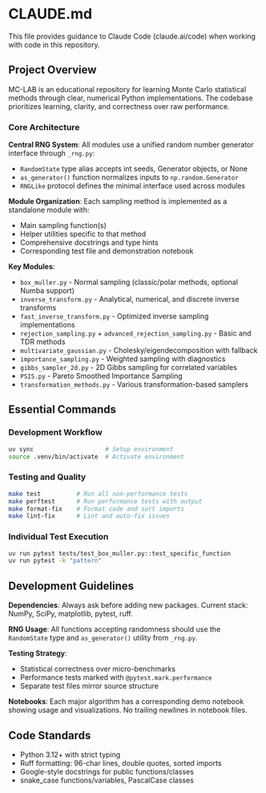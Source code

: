 # CLAUDE.md

This file provides guidance to Claude Code (claude.ai/code) when working with code in this repository.

## Project Overview

MC-LAB is an educational repository for learning Monte Carlo statistical methods through clear, numerical Python implementations. The codebase prioritizes learning, clarity, and correctness over raw performance.

### Core Architecture

**Central RNG System**: All modules use a unified random number generator interface through `_rng.py`:
- `RandomState` type alias accepts int seeds, Generator objects, or None
- `as_generator()` function normalizes inputs to `np.random.Generator`
- `RNGLike` protocol defines the minimal interface used across modules

**Module Organization**: Each sampling method is implemented as a standalone module with:
- Main sampling function(s) 
- Helper utilities specific to that method
- Comprehensive docstrings and type hints
- Corresponding test file and demonstration notebook

**Key Modules**:
- `box_muller.py` - Normal sampling (classic/polar methods, optional Numba support)
- `inverse_transform.py` - Analytical, numerical, and discrete inverse transforms
- `fast_inverse_transform.py` - Optimized inverse sampling implementations  
- `rejection_sampling.py` + `advanced_rejection_sampling.py` - Basic and TDR methods
- `multivariate_gaussian.py` - Cholesky/eigendecomposition with fallback
- `importance_sampling.py` - Weighted sampling with diagnostics
- `gibbs_sampler_2d.py` - 2D Gibbs sampling for correlated variables
- `PSIS.py` - Pareto Smoothed Importance Sampling
- `transformation_methods.py` - Various transformation-based samplers

## Essential Commands

### Development Workflow
```bash
uv sync                    # Setup environment
source .venv/bin/activate  # Activate environment
```

### Testing and Quality
```bash
make test          # Run all non-performance tests
make perftest      # Run performance tests with output
make format-fix    # Format code and sort imports
make lint-fix      # Lint and auto-fix issues
```

### Individual Test Execution
```bash
uv run pytest tests/test_box_muller.py::test_specific_function
uv run pytest -k "pattern"
```

## Development Guidelines

**Dependencies**: Always ask before adding new packages. Current stack: NumPy, SciPy, matplotlib, pytest, ruff.

**RNG Usage**: All functions accepting randomness should use the `RandomState` type and `as_generator()` utility from `_rng.py`.

**Testing Strategy**: 
- Statistical correctness over micro-benchmarks
- Performance tests marked with `@pytest.mark.performance`
- Separate test files mirror source structure

**Notebooks**: Each major algorithm has a corresponding demo notebook showing usage and visualizations. No trailing newlines in notebook files.

## Code Standards

- Python 3.12+ with strict typing
- Ruff formatting: 96-char lines, double quotes, sorted imports
- Google-style docstrings for public functions/classes
- snake_case functions/variables, PascalCase classes